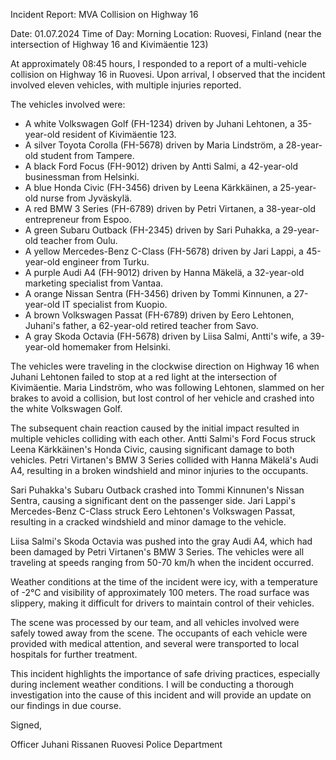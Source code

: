 Incident Report: MVA Collision on Highway 16

Date: 01.07.2024
Time of Day: Morning
Location: Ruovesi, Finland (near the intersection of Highway 16 and Kivimäentie 123)

At approximately 08:45 hours, I responded to a report of a multi-vehicle collision on Highway 16 in Ruovesi. Upon arrival, I observed that the incident involved eleven vehicles, with multiple injuries reported.

The vehicles involved were:

* A white Volkswagen Golf (FH-1234) driven by Juhani Lehtonen, a 35-year-old resident of Kivimäentie 123.
* A silver Toyota Corolla (FH-5678) driven by Maria Lindström, a 28-year-old student from Tampere.
* A black Ford Focus (FH-9012) driven by Antti Salmi, a 42-year-old businessman from Helsinki.
* A blue Honda Civic (FH-3456) driven by Leena Kärkkäinen, a 25-year-old nurse from Jyväskylä.
* A red BMW 3 Series (FH-6789) driven by Petri Virtanen, a 38-year-old entrepreneur from Espoo.
* A green Subaru Outback (FH-2345) driven by Sari Puhakka, a 29-year-old teacher from Oulu.
* A yellow Mercedes-Benz C-Class (FH-5678) driven by Jari Lappi, a 45-year-old engineer from Turku.
* A purple Audi A4 (FH-9012) driven by Hanna Mäkelä, a 32-year-old marketing specialist from Vantaa.
* A orange Nissan Sentra (FH-3456) driven by Tommi Kinnunen, a 27-year-old IT specialist from Kuopio.
* A brown Volkswagen Passat (FH-6789) driven by Eero Lehtonen, Juhani's father, a 62-year-old retired teacher from Savo.
* A gray Skoda Octavia (FH-5678) driven by Liisa Salmi, Antti's wife, a 39-year-old homemaker from Helsinki.

The vehicles were traveling in the clockwise direction on Highway 16 when Juhani Lehtonen failed to stop at a red light at the intersection of Kivimäentie. Maria Lindström, who was following Lehtonen, slammed on her brakes to avoid a collision, but lost control of her vehicle and crashed into the white Volkswagen Golf.

The subsequent chain reaction caused by the initial impact resulted in multiple vehicles colliding with each other. Antti Salmi's Ford Focus struck Leena Kärkkäinen's Honda Civic, causing significant damage to both vehicles. Petri Virtanen's BMW 3 Series collided with Hanna Mäkelä's Audi A4, resulting in a broken windshield and minor injuries to the occupants.

Sari Puhakka's Subaru Outback crashed into Tommi Kinnunen's Nissan Sentra, causing a significant dent on the passenger side. Jari Lappi's Mercedes-Benz C-Class struck Eero Lehtonen's Volkswagen Passat, resulting in a cracked windshield and minor damage to the vehicle.

Liisa Salmi's Skoda Octavia was pushed into the gray Audi A4, which had been damaged by Petri Virtanen's BMW 3 Series. The vehicles were all traveling at speeds ranging from 50-70 km/h when the incident occurred.

Weather conditions at the time of the incident were icy, with a temperature of -2°C and visibility of approximately 100 meters. The road surface was slippery, making it difficult for drivers to maintain control of their vehicles.

The scene was processed by our team, and all vehicles involved were safely towed away from the scene. The occupants of each vehicle were provided with medical attention, and several were transported to local hospitals for further treatment.

This incident highlights the importance of safe driving practices, especially during inclement weather conditions. I will be conducting a thorough investigation into the cause of this incident and will provide an update on our findings in due course.

Signed,

Officer Juhani Rissanen
Ruovesi Police Department